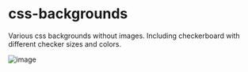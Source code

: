 # css-backgrounds
Various css backgrounds without images.
Including checkerboard with different checker sizes and colors.

![image](https://github.com/user-attachments/assets/e243a8ad-f169-4688-a002-e6cc779914a7)
